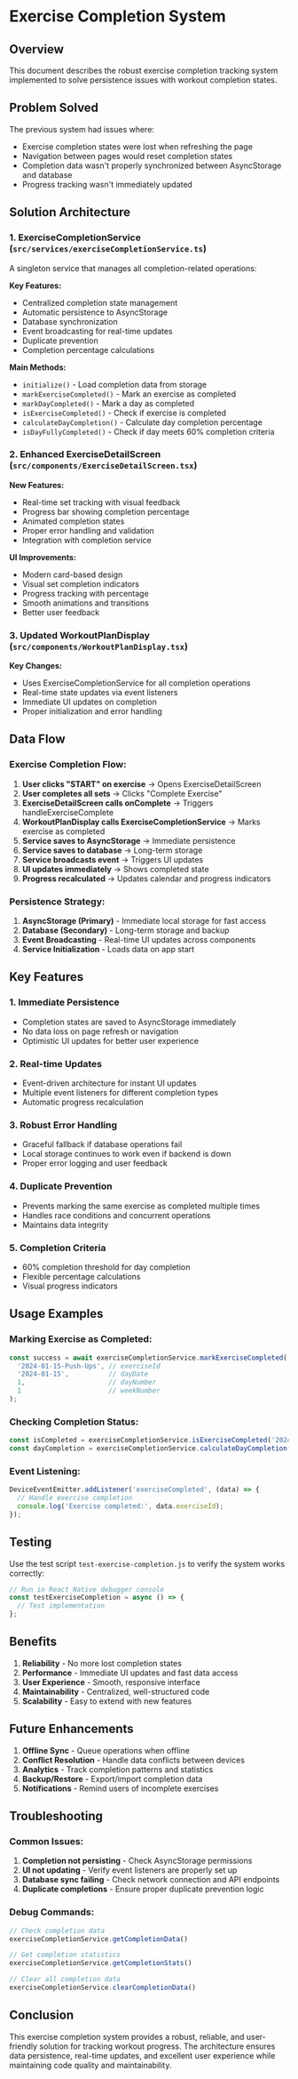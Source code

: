 # Exercise Completion System

## Overview

This document describes the robust exercise completion tracking system implemented to solve persistence issues with workout completion states.

## Problem Solved

The previous system had issues where:
- Exercise completion states were lost when refreshing the page
- Navigation between pages would reset completion states
- Completion data wasn't properly synchronized between AsyncStorage and database
- Progress tracking wasn't immediately updated

## Solution Architecture

### 1. ExerciseCompletionService (`src/services/exerciseCompletionService.ts`)

A singleton service that manages all completion-related operations:

**Key Features:**
- Centralized completion state management
- Automatic persistence to AsyncStorage
- Database synchronization
- Event broadcasting for real-time updates
- Duplicate prevention
- Completion percentage calculations

**Main Methods:**
- `initialize()` - Load completion data from storage
- `markExerciseCompleted()` - Mark an exercise as completed
- `markDayCompleted()` - Mark a day as completed
- `isExerciseCompleted()` - Check if exercise is completed
- `calculateDayCompletion()` - Calculate day completion percentage
- `isDayFullyCompleted()` - Check if day meets 60% completion criteria

### 2. Enhanced ExerciseDetailScreen (`src/components/ExerciseDetailScreen.tsx`)

**New Features:**
- Real-time set tracking with visual feedback
- Progress bar showing completion percentage
- Animated completion states
- Proper error handling and validation
- Integration with completion service

**UI Improvements:**
- Modern card-based design
- Visual set completion indicators
- Progress tracking with percentage
- Smooth animations and transitions
- Better user feedback

### 3. Updated WorkoutPlanDisplay (`src/components/WorkoutPlanDisplay.tsx`)

**Key Changes:**
- Uses ExerciseCompletionService for all completion operations
- Real-time state updates via event listeners
- Immediate UI updates on completion
- Proper initialization and error handling

## Data Flow

### Exercise Completion Flow:

1. **User clicks "START" on exercise** → Opens ExerciseDetailScreen
2. **User completes all sets** → Clicks "Complete Exercise"
3. **ExerciseDetailScreen calls onComplete** → Triggers handleExerciseComplete
4. **WorkoutPlanDisplay calls ExerciseCompletionService** → Marks exercise as completed
5. **Service saves to AsyncStorage** → Immediate persistence
6. **Service saves to database** → Long-term storage
7. **Service broadcasts event** → Triggers UI updates
8. **UI updates immediately** → Shows completed state
9. **Progress recalculated** → Updates calendar and progress indicators

### Persistence Strategy:

1. **AsyncStorage (Primary)** - Immediate local storage for fast access
2. **Database (Secondary)** - Long-term storage and backup
3. **Event Broadcasting** - Real-time UI updates across components
4. **Service Initialization** - Loads data on app start

## Key Features

### 1. Immediate Persistence
- Completion states are saved to AsyncStorage immediately
- No data loss on page refresh or navigation
- Optimistic UI updates for better user experience

### 2. Real-time Updates
- Event-driven architecture for instant UI updates
- Multiple event listeners for different completion types
- Automatic progress recalculation

### 3. Robust Error Handling
- Graceful fallback if database operations fail
- Local storage continues to work even if backend is down
- Proper error logging and user feedback

### 4. Duplicate Prevention
- Prevents marking the same exercise as completed multiple times
- Handles race conditions and concurrent operations
- Maintains data integrity

### 5. Completion Criteria
- 60% completion threshold for day completion
- Flexible percentage calculations
- Visual progress indicators

## Usage Examples

### Marking Exercise as Completed:

```typescript
const success = await exerciseCompletionService.markExerciseCompleted(
  '2024-01-15-Push-Ups', // exerciseId
  '2024-01-15',          // dayDate
  1,                     // dayNumber
  1                      // weekNumber
);
```

### Checking Completion Status:

```typescript
const isCompleted = exerciseCompletionService.isExerciseCompleted('2024-01-15-Push-Ups');
const dayCompletion = exerciseCompletionService.calculateDayCompletion(dayExercises, dayDate);
```

### Event Listening:

```typescript
DeviceEventEmitter.addListener('exerciseCompleted', (data) => {
  // Handle exercise completion
  console.log('Exercise completed:', data.exerciseId);
});
```

## Testing

Use the test script `test-exercise-completion.js` to verify the system works correctly:

```javascript
// Run in React Native debugger console
const testExerciseCompletion = async () => {
  // Test implementation
};
```

## Benefits

1. **Reliability** - No more lost completion states
2. **Performance** - Immediate UI updates and fast data access
3. **User Experience** - Smooth, responsive interface
4. **Maintainability** - Centralized, well-structured code
5. **Scalability** - Easy to extend with new features

## Future Enhancements

1. **Offline Sync** - Queue operations when offline
2. **Conflict Resolution** - Handle data conflicts between devices
3. **Analytics** - Track completion patterns and statistics
4. **Backup/Restore** - Export/import completion data
5. **Notifications** - Remind users of incomplete exercises

## Troubleshooting

### Common Issues:

1. **Completion not persisting** - Check AsyncStorage permissions
2. **UI not updating** - Verify event listeners are properly set up
3. **Database sync failing** - Check network connection and API endpoints
4. **Duplicate completions** - Ensure proper duplicate prevention logic

### Debug Commands:

```javascript
// Check completion data
exerciseCompletionService.getCompletionData()

// Get completion statistics
exerciseCompletionService.getCompletionStats()

// Clear all completion data
exerciseCompletionService.clearCompletionData()
```

## Conclusion

This exercise completion system provides a robust, reliable, and user-friendly solution for tracking workout progress. The architecture ensures data persistence, real-time updates, and excellent user experience while maintaining code quality and maintainability.
